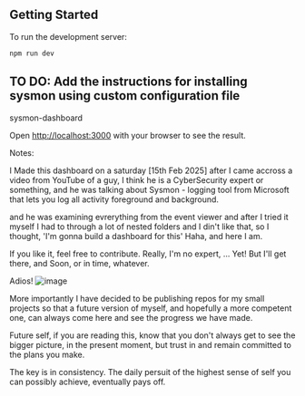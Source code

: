 ## Getting Started

To run the development server:

```bash
npm run dev
```
## TO DO: Add the instructions for installing sysmon using custom configuration file

sysmon-dashboard

Open [http://localhost:3000](http://localhost:3000) with your browser to see the result.

Notes:

I Made this dashboard on a saturday [15th Feb 2025] after I came accross a video from YouTube of a guy,
I think he is a CyberSecurity expert or something, and he was talking about Sysmon - logging tool from Microsoft that lets you log all activity
foreground and background.

and he was examining evrerything from the event viewer and after I tried it myself I had to through a lot of nested folders
and I din't like that, so I thought, 'I'm gonna build a dashboard for this' Haha, and here I am.

If you like it, feel free to contribute. Really, I'm no expert, ... Yet! But I'll get there, and Soon, or in time, whatever.

Adios!
![image](https://github.com/user-attachments/assets/b5aca0eb-0fa8-46f9-9531-64fcf6051505)


More importantly I have decided to be publishing repos for my small projects so that a future version of myself, and hopefully a more competent one, 
can always come here and see the progress we have made.

Future self, if you are reading this, know that you don't always get to see the bigger picture, in the present moment, but trust in and remain
committed to the plans you make.

The key is in consistency. The daily persuit of the highest sense of self you can possibly achieve, eventually pays off.
